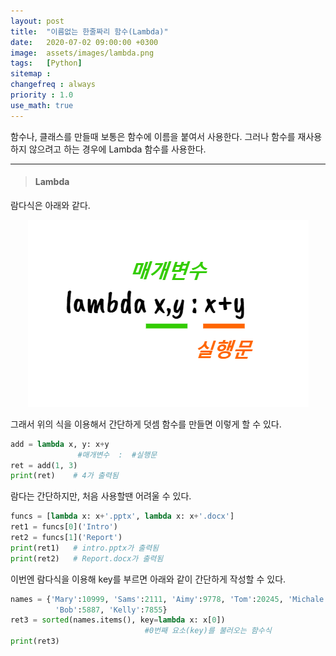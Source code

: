 ```yaml
---
layout: post
title:  "이름없는 한줄짜리 함수(Lambda)"
date:   2020-07-02 09:00:00 +0300
image:  assets/images/lambda.png
tags:   [Python]
sitemap :
changefreq : always
priority : 1.0
use_math: true
--- 
```



함수나, 클래스를 만들때 보통은 함수에 이름을 붙여서 사용한다. 그러나 함수를 재사용하지 않으려고 하는 경우에 Lambda 함수를 사용한다. 


---------


> #### Lambda

람다식은 아래와 같다.

<center><img src="../assets/images/lambda.png" ></center>

그래서 위의 식을 이용해서 간단하게 덧셈 함수를 만들면 이렇게 할 수 있다.


```python
add = lambda x, y: x+y
               #매개변수  :  #실행문
ret = add(1, 3)
print(ret)    # 4가 출력됨
```

람다는 간단하지만, 처음 사용할땐 어려울 수 있다.

```python
funcs = [lambda x: x+'.pptx', lambda x: x+'.docx']
ret1 = funcs[0]('Intro')
ret2 = funcs[1]('Report')
print(ret1)   # intro.pptx가 출력됨
print(ret2)   # Report.docx가 출력됨
```

이번엔 람다식을 이용해 key를 부르면 아래와 같이 간단하게 작성할 수 있다.


```python
names = {'Mary':10999, 'Sams':2111, 'Aimy':9778, 'Tom':20245, 'Michale':27115,
          'Bob':5887, 'Kelly':7855}
ret3 = sorted(names.items(), key=lambda x: x[0])
                              #0번째 요소(key)를 불러오는 함수식
print(ret3)
```
